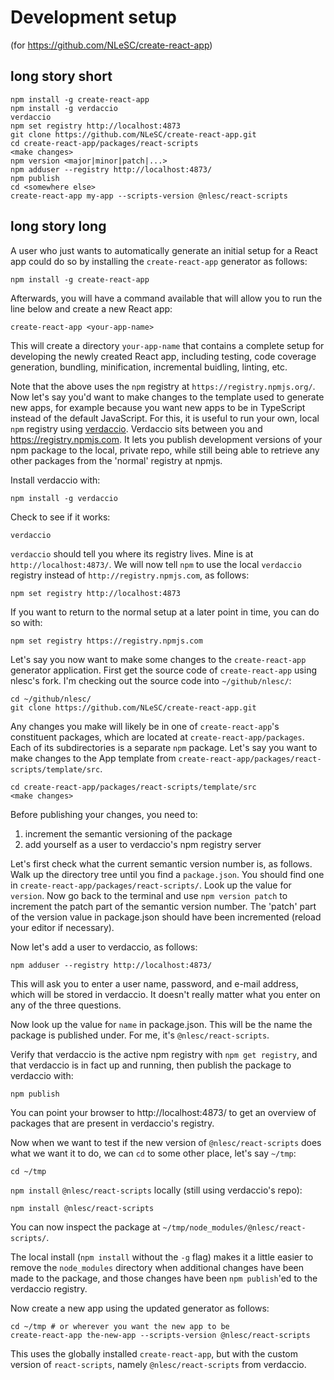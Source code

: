 # Development setup

(for https://github.com/NLeSC/create-react-app)


## long story short

```
npm install -g create-react-app
npm install -g verdaccio
verdaccio
npm set registry http://localhost:4873
git clone https://github.com/NLeSC/create-react-app.git
cd create-react-app/packages/react-scripts
<make changes>
npm version <major|minor|patch|...>
npm adduser --registry http://localhost:4873/
npm publish
cd <somewhere else>
create-react-app my-app --scripts-version @nlesc/react-scripts

```



## long story long

A user who just wants to automatically generate an initial setup for a React app
could do so by installing the ``create-react-app`` generator as follows:
```
npm install -g create-react-app
```

Afterwards, you will have a command available that will allow you to run the
line below and create a new React app:
```
create-react-app <your-app-name>
```

This will create a directory ``your-app-name`` that contains a complete setup for
developing the newly created React app, including testing, code coverage generation,
bundling, minification, incremental buidling, linting, etc.

Note that the above uses the ``npm`` registry at ``https://registry.npmjs.org/``.
Now let's say you'd want to make changes to the template used to generate new
apps, for example because you want new apps to be in TypeScript instead of the
default JavaScript. For this, it is useful to run your own, local ``npm`` registry 
using [verdaccio](https://github.com/verdaccio/verdaccio). Verdaccio sits between
you and https://registry.npmjs.com. It lets you publish development versions of 
your npm package to the local, private repo, while still being able to retrieve
any other packages from the 'normal' registry at npmjs. 

Install verdaccio with:

```
npm install -g verdaccio
```

Check to see if it works:

```
verdaccio
```

``verdaccio`` should tell you where its registry lives. Mine is at
``http://localhost:4873/``. We will now tell ``npm`` to use the local
``verdaccio`` registry instead of ``http://registry.npmjs.com``, as follows:
```
npm set registry http://localhost:4873
```
If you want to return to the normal setup at a later point in time, you can do
so with:
```
npm set registry https://registry.npmjs.com
```

Let's say you now want to make some changes to the ``create-react-app``
generator application. First get the source code of ``create-react-app`` using
nlesc's fork. I'm checking out the source code into ``~/github/nlesc/``:
```
cd ~/github/nlesc/
git clone https://github.com/NLeSC/create-react-app.git
```

Any changes you make will likely be in one of ``create-react-app``'s constituent
packages, which are located at ``create-react-app/packages``. Each of its
subdirectories is a separate ``npm`` package. Let's say you want to make changes
to the App template from ``create-react-app/packages/react-scripts/template/src``.

```
cd create-react-app/packages/react-scripts/template/src
<make changes>
```

Before publishing your changes, you need to:

1. increment the semantic versioning of the package
1. add yourself as a user to verdaccio's npm registry server

Let's first check what the current semantic version number is, as follows. Walk
up the directory tree until you find a ``package.json``. You should find one in
``create-react-app/packages/react-scripts/``. Look up the value for ``version``.
Now go back to the terminal and use ``npm version patch`` to increment the patch
part of the semantic version number. The 'patch' part of the
version value in package.json should have been incremented (reload your editor
if necessary).

Now let's add a user to verdaccio, as follows:
```
npm adduser --registry http://localhost:4873/
```
This will ask you to enter a user name, password, and e-mail address, which will
be stored in verdaccio. It doesn't really matter what you enter on any of the
three questions.


Now look up the value for ``name`` in package.json. This will be the name the
package is published under. For me, it's ``@nlesc/react-scripts``.

Verify that verdaccio is the active npm registry with ``npm get registry``, and
that verdaccio is in fact up and running, then publish the package to verdaccio
with:

```
npm publish
```

You can point your browser to http://localhost:4873/ to get an overview of
packages that are present in verdaccio's registry.

Now when we want to test if the new version of ``@nlesc/react-scripts`` does
what we want it to do, we can ``cd`` to some other place, let's say ``~/tmp``:

```
cd ~/tmp
```
``npm install`` ``@nlesc/react-scripts`` locally (still using verdaccio's repo):
```
npm install @nlesc/react-scripts
```

You can now inspect the package at ``~/tmp/node_modules/@nlesc/react-scripts/``.

The local install (``npm install`` without the ``-g`` flag) makes it a little
easier to remove the ``node_modules`` directory when additional changes have
been made to the package, and those changes have been ``npm publish``'ed to the
verdaccio registry.


Now create a new app using the updated generator as follows:
```
cd ~/tmp # or wherever you want the new app to be
create-react-app the-new-app --scripts-version @nlesc/react-scripts
```
This uses the globally installed ``create-react-app``, but with the custom
version of ``react-scripts``, namely ``@nlesc/react-scripts`` from verdaccio.







